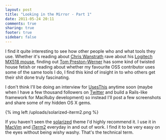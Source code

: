 ```yaml
---
layout: post
title: "Looking in the Mirror - Part 1"
date: 2011-05-24 20:11
comments: true
sharing: true
footer: true
sidebar: false
---
```


I find it quite interesting to see how other people who and what tools they use. Whether it's reading about [Chris Wanstrath](http://chris.wanstrath.usesthis.com/) rave about his [Logitech MX518 mouse](http://amzn.to/m6hWhi), finding out [Tom Preston-Werner](http://tom.preston-werner.usesthis.com/) has some kind of twisted house fetish or reading about whether my favourite OSS contributor uses some of the same tools I do, I find this kind of insight in to who others get their shit done truly fascinating.

<!--more-->

I don't think I'll be doing an interview for [UsesThis](http://usesthis.com) anytime soon (maybe when I have a few thousand followers on [Twitter](http://twitter.com/jamesconroyfinn) and build a Rails-like framework for MacRuby development) so instead I'll post a few screenshots and share some of my hidden OS X gems.

{% img left /uploads/solarized-iterm2.png %}

If you haven't seen the [solarized](http://ethanschoonover.com/solarized) theme I'd highly recommend it. I use it in [MacVim](http://code.google.com/p/macvim/) and [iTerm2](http://www.iterm2.com/) everyday in and out of work.  I find it to be very easy on the eyes without being wishy washy. That's the technical term.
